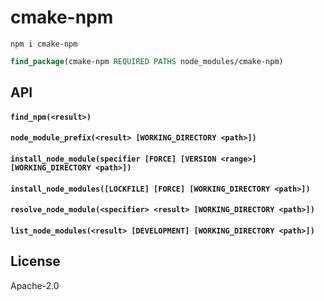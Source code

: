 # cmake-npm

```
npm i cmake-npm
```

```cmake
find_package(cmake-npm REQUIRED PATHS node_modules/cmake-npm)
```

## API

#### `find_npm(<result>)`

#### `node_module_prefix(<result> [WORKING_DIRECTORY <path>])`

#### `install_node_module(specifier [FORCE] [VERSION <range>] [WORKING_DIRECTORY <path>])`

#### `install_node_modules([LOCKFILE] [FORCE] [WORKING_DIRECTORY <path>])`

#### `resolve_node_module(<specifier> <result> [WORKING_DIRECTORY <path>])`

#### `list_node_modules(<result> [DEVELOPMENT] [WORKING_DIRECTORY <path>])`

## License

Apache-2.0
